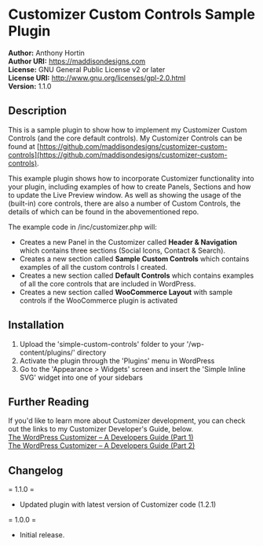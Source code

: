 # Customizer Custom Controls Sample Plugin #

**Author:** Anthony Hortin  
**Author URI:** https://maddisondesigns.com  
**License:** GNU General Public License v2 or later  
**License URI:** http://www.gnu.org/licenses/gpl-2.0.html  
**Version:** 1.1.0

## Description ##

This is a sample plugin to show how to implement my Customizer Custom Controls (and the core default controls). My Customizer Controls can be found at [https://github.com/maddisondesigns/customizer-custom-controls](https://github.com/maddisondesigns/customizer-custom-controls).

This example plugin shows how to incorporate Customizer functionality into your plugin, including examples of how to create Panels, Sections and how to update the Live Preview window. As well as showing the usage of the (built-in) core controls, there are also a number of Custom Controls, the details of which can be found in the abovementioned repo.

The example code in /inc/customizer.php will:  

- Creates a new Panel in the Customizer called **Header & Navigation** which contains three sections (Social Icons, Contact & Search).  
- Creates a new section called **Sample Custom Controls** which contains examples of all the custom controls I created.  
- Creates a new section called **Default Controls** which contains examples of all the core controls that are included in WordPress.  
- Creates a new section called **WooCommerce Layout** with sample controls if the WooCommerce plugin is activated

## Installation ##

1. Upload the 'simple-custom-controls' folder to your '/wp-content/plugins/' directory
2. Activate the plugin through the 'Plugins' menu in WordPress
3. Go to the 'Appearance > Widgets' screen and insert the 'Simple Inline SVG' widget into one of your sidebars

## Further Reading ##

If you'd like to learn more about Customizer development, you can check out the links to my Customizer Developer's Guide, below.  
[The WordPress Customizer – A Developers Guide (Part 1)](https://maddisondesigns.com/2017/05/the-wordpress-customizer-a-developers-guide-part-1)  
[The WordPress Customizer – A Developers Guide (Part 2)](https://maddisondesigns.com/2017/05/the-wordpress-customizer-a-developers-guide-part-2)

## Changelog ##

= 1.1.0 =  
- Updated plugin with latest version of Customizer code (1.2.1)

= 1.0.0 =
- Initial release.
